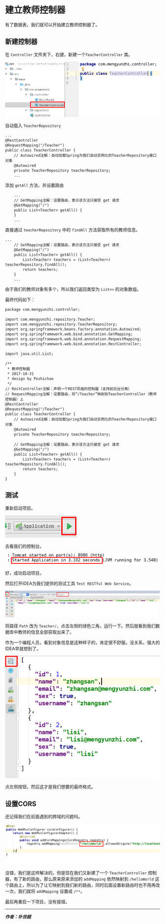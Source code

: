 # 建立教师控制器

有了数据表，我们就可以开始建立教师控制器了。

## 新建控制器

在 `Controller` 文件夹下，右键，新建一个`TeacherController` 类。

![](image/2017-10-31.1.png)

自动载入 `TeacherRepository`

```
...
@RestController
@RequestMapping("/Teacher")
public class TeacherController {
    // Autowired注解：自动加载Spring为我们自动实例化的TeacherRepository接口对象
    @Autowired
    private TeacherRepository teacherRepository;
    ...
```

添加 `getAll` 方法，并设置路由

```
    ...
    // GetMapping注解：设置路由，表示该方法只接受 get 请求
    @GetMapping("/")
    public List<Teacher> getAll() {
    }
    ...
```

直接通过 `teacherRepository` 中的 `findAll` 方法获取所有的教师信息。

```
...
    // GetMapping注解：设置路由，表示该方法只接受 get 请求
    @GetMapping("/")
    public List<Teacher> getAll() {
        List<Teacher> teachers = (List<Teacher>) teacherRepository.findAll();
        return teachers;
    }
    ...
```

由于我们的教师对象有多个，所以我们返回类型为 `List<>` 的对象数组。

最终代码如下：

```
package com.mengyunzhi.controller;

import com.mengyunzhi.repository.Teacher;
import com.mengyunzhi.repository.TeacherRepository;
import org.springframework.beans.factory.annotation.Autowired;
import org.springframework.web.bind.annotation.GetMapping;
import org.springframework.web.bind.annotation.RequestMapping;
import org.springframework.web.bind.annotation.RestController;

import java.util.List;

/**
 * 教师控制器
 * 2017-10-31
 * design by Poshichao
 */
// RestController注解：声明一个REST风格的控制器（支持前后台分离）
// RequestMapping注解：设置路由，将“/Teacher”映射到TeacherController（教师控制器）上
@RestController
@RequestMapping("/Teacher")
public class TeacherController {
    // Autowired注解：自动加载Spring为我们自动实例化的TeacherRepository接口对象
    @Autowired
    private TeacherRepository teacherRepository;

    // GetMapping注解：设置路由，表示该方法只接受 get 请求
    @GetMapping("/")
    public List<Teacher> getAll() {
        List<Teacher> teachers = (List<Teacher>) teacherRepository.findAll();
        return teachers;
    }
}
```   

## 测试

重新启动项目。

![](image/2017-10-31.2.png)

去看我们的控制台。

![](image/2017-10-31.3.png)

好，成功启动项目。

然后打开IDEA为我们提供的测试工具 `Test RESTful Web Service`。

![](image/2017-10-31.4.png)

将路径 `Path` 改为 `Teacher/`，点击左侧的绿色三角，运行一下。然后就看到我们数据库中教师的信息全部获取出来了。

作为一个编程人员，看到对象信息是这种样子的，肯定很不舒服。没关系，强大的IDEA早就想到了。

![](image/2017-10-31.5.png)

点左侧按钮，然后这才是我们想要的最终格式。

## 设置CORS

还记得我们在前面遇到的跨域的问题吗。

![](image/2017-10-31.6.png)

没错，我们是这样解决的。但是现在我们又新建了一个 `TeacherController` 控制器，有了新的路由，那么原来原来添加的 `addMapping` 依然映射到 `/helloWorld` 这个路由上，所以为了让它映射到我们新的路由，同时后面设置新路由时也不用再改一次，我们就将 `addMapping` 设置成 `/**`。

最后再重启一下项目，没有报错。

-----------------------

***作者：朴世超***